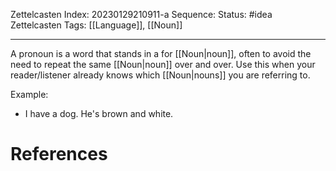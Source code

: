 Zettelcasten Index: 20230129210911-a
Sequence:
Status: #idea
Zettelcasten Tags: [[Language]], [[Noun]]

---

A pronoun is a word that stands in a for [[Noun|noun]], often to avoid the need to repeat the same [[Noun|noun]] over and over. Use this when your reader/listener already knows which [[Noun|nouns]] you are referring to. 

Example:
- I have a dog. He's brown and white.

# References